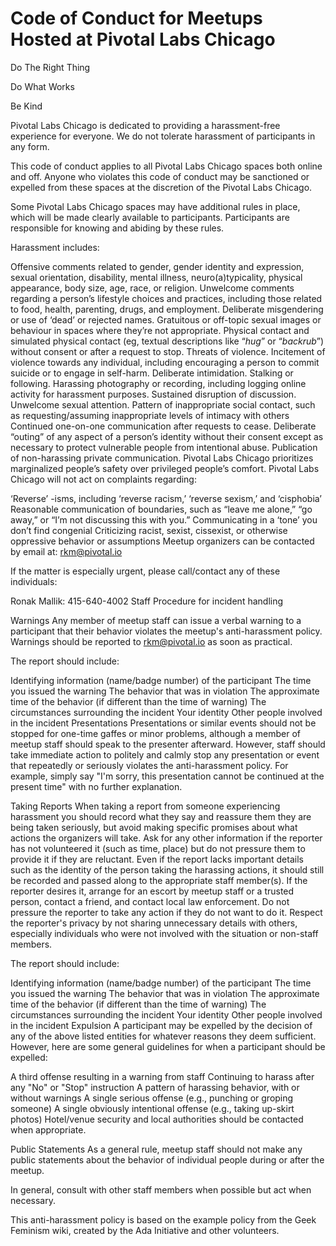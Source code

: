 # Code of Conduct for Meetups Hosted at Pivotal Labs Chicago

Do The Right Thing

Do What Works

Be Kind

Pivotal Labs Chicago is dedicated to providing a harassment-free experience for everyone. We do not tolerate harassment of participants in any form.

This code of conduct applies to all Pivotal Labs Chicago spaces both online and off. Anyone who violates this code of conduct may be sanctioned or expelled from these spaces at the discretion of the Pivotal Labs Chicago.

Some Pivotal Labs Chicago spaces may have additional rules in place, which will be made clearly available to participants. Participants are responsible for knowing and abiding by these rules.

Harassment includes:

Offensive comments related to gender, gender identity and expression, sexual orientation, disability, mental illness, neuro(a)typicality, physical appearance, body size, age, race, or religion.
Unwelcome comments regarding a person’s lifestyle choices and practices, including those related to food, health, parenting, drugs, and employment.
Deliberate misgendering or use of ‘dead’ or rejected names.
Gratuitous or off-topic sexual images or behaviour in spaces where they’re not appropriate.
Physical contact and simulated physical contact (eg, textual descriptions like “*hug*” or “*backrub*”) without consent or after a request to stop.
Threats of violence.
Incitement of violence towards any individual, including encouraging a person to commit suicide or to engage in self-harm.
Deliberate intimidation.
Stalking or following.
Harassing photography or recording, including logging online activity for harassment purposes.
Sustained disruption of discussion.
Unwelcome sexual attention.
Pattern of inappropriate social contact, such as requesting/assuming inappropriate levels of intimacy with others
Continued one-on-one communication after requests to cease.
Deliberate “outing” of any aspect of a person’s identity without their consent except as necessary to protect vulnerable people from intentional abuse.
Publication of non-harassing private communication.
Pivotal Labs Chicago prioritizes marginalized people’s safety over privileged people’s comfort. Pivotal Labs Chicago will not act on complaints regarding:

‘Reverse’ -isms, including ‘reverse racism,’ ‘reverse sexism,’ and ‘cisphobia’
Reasonable communication of boundaries, such as “leave me alone,” “go away,” or “I’m not discussing this with you.”
Communicating in a ‘tone’ you don’t find congenial
Criticizing racist, sexist, cissexist, or otherwise oppressive behavior or assumptions
Meetup organizers can be contacted by email at: rkm@pivotal.io

If the matter is especially urgent, please call/contact any of these individuals:

Ronak Mallik: 415-640-4002
Staff Procedure for incident handling

Warnings 
Any member of meetup staff can issue a verbal warning to a participant that their behavior violates the meetup's anti-harassment policy. Warnings should be reported to rkm@pivotal.io as soon as practical.

The report should include:

Identifying information (name/badge number) of the participant
The time you issued the warning
The behavior that was in violation
The approximate time of the behavior (if different than the time of warning)
The circumstances surrounding the incident
Your identity
Other people involved in the incident
Presentations 
Presentations or similar events should not be stopped for one-time gaffes or minor problems, although a member of meetup staff should speak to the presenter afterward. However, staff should take immediate action to politely and calmly stop any presentation or event that repeatedly or seriously violates the anti-harassment policy. For example, simply say "I'm sorry, this presentation cannot be continued at the present time" with no further explanation.

Taking Reports 
When taking a report from someone experiencing harassment you should record what they say and reassure them they are being taken seriously, but avoid making specific promises about what actions the organizers will take. Ask for any other information if the reporter has not volunteered it (such as time, place) but do not pressure them to provide it if they are reluctant. Even if the report lacks important details such as the identity of the person taking the harassing actions, it should still be recorded and passed along to the appropriate staff member(s). If the reporter desires it, arrange for an escort by meetup staff or a trusted person, contact a friend, and contact local law enforcement. Do not pressure the reporter to take any action if they do not want to do it. Respect the reporter's privacy by not sharing unnecessary details with others, especially individuals who were not involved with the situation or non-staff members.

The report should include:

Identifying information (name/badge number) of the participant
The time you issued the warning
The behavior that was in violation
The approximate time of the behavior (if different than the time of warning)
The circumstances surrounding the incident
Your identity
Other people involved in the incident
Expulsion 
A participant may be expelled by the decision of any of the above listed entities for whatever reasons they deem sufficient. However, here are some general guidelines for when a participant should be expelled:

A third offense resulting in a warning from staff
Continuing to harass after any "No" or "Stop" instruction
A pattern of harassing behavior, with or without warnings
A single serious offense (e.g., punching or groping someone)
A single obviously intentional offense (e.g., taking up-skirt photos)
Hotel/venue security and local authorities should be contacted when appropriate.

Public Statements 
As a general rule, meetup staff should not make any public statements about the behavior of individual people during or after the meetup.

In general, consult with other staff members when possible but act when necessary.

This anti-harassment policy is based on the example policy from the Geek Feminism wiki, created by the Ada Initiative and other volunteers.
